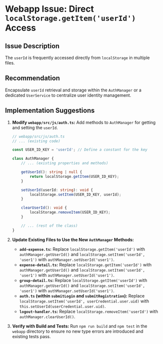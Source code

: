 # Webapp Issue: Direct `localStorage.getItem('userId')` Access

## Issue Description

The `userId` is frequently accessed directly from `localStorage` in multiple files.

## Recommendation

Encapsulate `userId` retrieval and storage within the `AuthManager` or a dedicated `UserService` to centralize user identity management.

## Implementation Suggestions

1.  **Modify `webapp/src/js/auth.ts`:**
    Add methods to `AuthManager` for getting and setting the `userId`.

    ```typescript
    // webapp/src/js/auth.ts
    // ... (existing code)

    const USER_ID_KEY = 'userId'; // Define a constant for the key

    class AuthManager {
        // ... (existing properties and methods)

        getUserId(): string | null {
            return localStorage.getItem(USER_ID_KEY);
        }

        setUserId(userId: string): void {
            localStorage.setItem(USER_ID_KEY, userId);
        }

        clearUserId(): void {
            localStorage.removeItem(USER_ID_KEY);
        }

        // ... (rest of the class)
    }
    ```

2.  **Update Existing Files to Use the New `AuthManager` Methods:**
    *   **`add-expense.ts`:** Replace `localStorage.getItem('userId')` with `authManager.getUserId()` and `localStorage.setItem('userId', 'user1')` with `authManager.setUserId('user1')`.
    *   **`expense-detail.ts`:** Replace `localStorage.getItem('userId')` with `authManager.getUserId()` and `localStorage.setItem('userId', 'user1')` with `authManager.setUserId('user1')`.
    *   **`group-detail.ts`:** Replace `localStorage.getItem('userId')` with `authManager.getUserId()` and `localStorage.setItem('userId', 'user1')` with `authManager.setUserId('user1')`.
    *   **`auth.ts` (within `submitLogin` and `submitRegistration`):** Replace `localStorage.setItem('userId', userCredential.user.uid)` with `this.setUserId(userCredential.user.uid)`.
    *   **`logout-handler.ts`:** Replace `localStorage.removeItem('userId')` with `authManager.clearUserId()`.

3.  **Verify with Build and Tests:**
    Run `npm run build` and `npm test` in the `webapp` directory to ensure no new type errors are introduced and existing tests pass.
